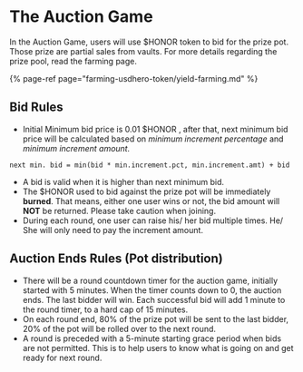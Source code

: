 # The Auction Game

In the Auction Game, users will use $HONOR token to bid for the prize pot. Those prize are partial sales from vaults. For more details regarding the prize pool, read the farming page.

{% page-ref page="farming-usdhero-token/yield-farming.md" %}

## Bid Rules

* Initial Minimum bid price is 0.01 $HONOR , after that, next minimum bid price will be calculated based on _minimum increment percentage_ and _minimum increment amount._ 

```text
next min. bid = min(bid * min.increment.pct, min.increment.amt) + bid
```

* A bid is valid when it is higher than next minimum bid. 
* The $HONOR used to bid against the prize pot will be immediately **burned**. That means, either one user wins or not, the bid amount will **NOT** be returned. Please take caution when joining. 
* During each round, one user can raise his/ her bid multiple times. He/ She will only need to pay the increment amount. 

## Auction Ends Rules \(Pot distribution\)

* There will be a round countdown timer for the auction game, initially started with 5 minutes. When the timer counts down to 0, the auction ends. The last bidder will win. Each successful bid will add 1 minute to the round timer, to a hard cap of 15 minutes. 
* On each round end, 80% of the prize pot will be sent to the last bidder, 20% of the pot will be rolled over to the next round.
* A round is preceded with a 5-minute starting grace period when bids are not permitted. This is to help users to know what is going on and get ready for next round.

